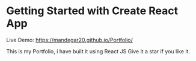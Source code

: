 # Getting Started with Create React App

Live Demo: https://mandegar20.github.io/Portfolio/

This is my Portfolio, i have built it using React JS Give it a star if you like it.


